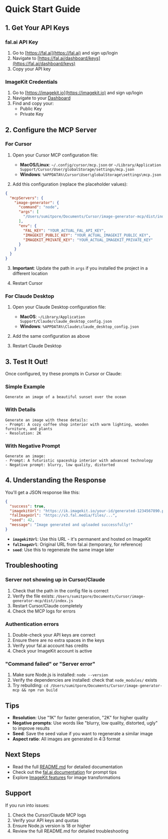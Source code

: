 # Quick Start Guide

## 1. Get Your API Keys

### fal.ai API Key
1. Go to [https://fal.ai](https://fal.ai) and sign up/login
2. Navigate to [https://fal.ai/dashboard/keys](https://fal.ai/dashboard/keys)
3. Copy your API key

### ImageKit Credentials
1. Go to [https://imagekit.io](https://imagekit.io) and sign up/login
2. Navigate to your [Dashboard](https://imagekit.io/dashboard)
3. Find and copy your:
   - Public Key
   - Private Key

## 2. Configure the MCP Server

### For Cursor

1. Open your Cursor MCP configuration file:
   - **MacOS/Linux**: `~/.config/cursor/mcp.json` or `~/Library/Application Support/Cursor/User/globalStorage/settings/mcp.json`
   - **Windows**: `%APPDATA%\Cursor\User\globalStorage\settings\mcp.json`

2. Add this configuration (replace the placeholder values):

```json
{
  "mcpServers": {
    "image-generator": {
      "command": "node",
      "args": [
        "/Users/sumitpore/Documents/Cursor/image-generator-mcp/dist/index.js"
      ],
      "env": {
        "FAL_KEY": "YOUR_ACTUAL_FAL_API_KEY",
        "IMAGEKIT_PUBLIC_KEY": "YOUR_ACTUAL_IMAGEKIT_PUBLIC_KEY",
        "IMAGEKIT_PRIVATE_KEY": "YOUR_ACTUAL_IMAGEKIT_PRIVATE_KEY"
      }
    }
  }
}
```

3. **Important**: Update the path in `args` if you installed the project in a different location

4. Restart Cursor

### For Claude Desktop

1. Open your Claude Desktop configuration file:
   - **MacOS**: `~/Library/Application Support/Claude/claude_desktop_config.json`
   - **Windows**: `%APPDATA%\Claude\claude_desktop_config.json`

2. Add the same configuration as above

3. Restart Claude Desktop

## 3. Test It Out!

Once configured, try these prompts in Cursor or Claude:

### Simple Example
```
Generate an image of a beautiful sunset over the ocean
```

### With Details
```
Generate an image with these details:
- Prompt: A cozy coffee shop interior with warm lighting, wooden furniture, and plants
- Resolution: 2K
```

### With Negative Prompt
```
Generate an image:
- Prompt: A futuristic spaceship interior with advanced technology
- Negative prompt: blurry, low quality, distorted
```

## 4. Understanding the Response

You'll get a JSON response like this:

```json
{
  "success": true,
  "imagekitUrl": "https://ik.imagekit.io/your-id/generated-1234567890.png",
  "falImageUrl": "https://v3.fal.media/files/...",
  "seed": 42,
  "message": "Image generated and uploaded successfully!"
}
```

- **`imagekitUrl`**: Use this URL - it's permanent and hosted on ImageKit
- **`falImageUrl`**: Original URL from fal.ai (temporary, for reference)
- **`seed`**: Use this to regenerate the same image later

## Troubleshooting

### Server not showing up in Cursor/Claude
1. Check that the path in the config file is correct
2. Verify the file exists: `/Users/sumitpore/Documents/Cursor/image-generator-mcp/dist/index.js`
3. Restart Cursor/Claude completely
4. Check the MCP logs for errors

### Authentication errors
1. Double-check your API keys are correct
2. Ensure there are no extra spaces in the keys
3. Verify your fal.ai account has credits
4. Check your ImageKit account is active

### "Command failed" or "Server error"
1. Make sure Node.js is installed: `node --version`
2. Verify the dependencies are installed: check that `node_modules/` exists
3. Try rebuilding: `cd /Users/sumitpore/Documents/Cursor/image-generator-mcp && npm run build`

## Tips

- **Resolution**: Use "1K" for faster generation, "2K" for higher quality
- **Negative prompts**: Use words like "blurry, low quality, distorted, ugly" to improve results
- **Seed**: Save the seed value if you want to regenerate a similar image
- **Aspect ratio**: All images are generated in 4:3 format

## Next Steps

- Read the full [README.md](README.md) for detailed documentation
- Check out the [fal.ai documentation](https://fal.ai/models/fal-ai/imagen4/preview/ultra) for prompt tips
- Explore [ImageKit features](https://docs.imagekit.io) for image transformations

## Support

If you run into issues:
1. Check the Cursor/Claude MCP logs
2. Verify your API keys and quotas
3. Ensure Node.js version is 18 or higher
4. Review the full README.md for detailed troubleshooting

